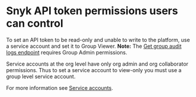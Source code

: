 # Snyk API token permissions users can control

To set an API token to be read-only and unable to write to the platform, use a service account and set it to Group Viewer. **Note:** The [Get group audit logs endpoint](https://snyk.docs.apiary.io/#reference/audit-logs/group-level-audit-logs/get-group-level-audit-logs) requires Group Admin permissions.

Service accounts at the org level have only org admin and org collaborator permissions. Thus to set a service account to view-only you must use a group level service account.

For more information see [Service accounts](../../enterprise-setup/service-accounts/).
